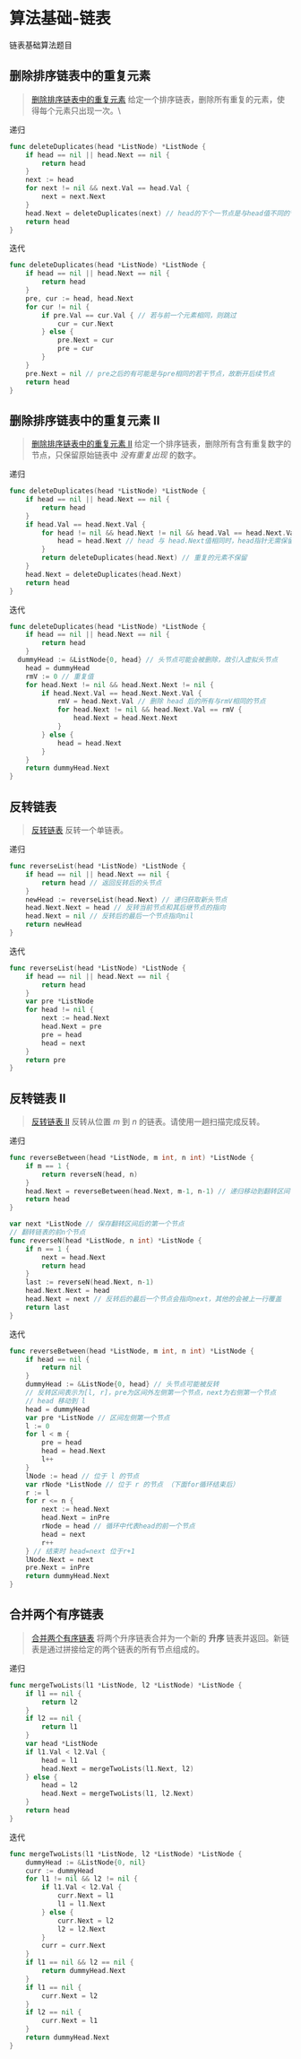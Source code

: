 # 算法基础-链表


链表基础算法题目

<!--more-->

## 删除排序链表中的重复元素

> [删除排序链表中的重复元素](https://leetcode-cn.com/problems/remove-duplicates-from-sorted-list/description/) 给定一个排序链表，删除所有重复的元素，使得每个元素只出现一次。\

递归

```go
func deleteDuplicates(head *ListNode) *ListNode {
	if head == nil || head.Next == nil {
		return head
	}
	next := head
	for next != nil && next.Val == head.Val {
		next = next.Next
	}
	head.Next = deleteDuplicates(next) // head的下个一节点是与head值不同的节点
	return head
}
```

迭代

```go
func deleteDuplicates(head *ListNode) *ListNode {
	if head == nil || head.Next == nil {
		return head
	}
	pre, cur := head, head.Next
	for cur != nil {
		if pre.Val == cur.Val { // 若与前一个元素相同，则跳过
			cur = cur.Next
		} else {
			pre.Next = cur
			pre = cur
		}
	}
	pre.Next = nil // pre之后的有可能是与pre相同的若干节点，故断开后续节点
	return head
}
```



## 删除排序链表中的重复元素 II

> [删除排序链表中的重复元素 II](https://leetcode-cn.com/problems/remove-duplicates-from-sorted-list-ii/description/) 给定一个排序链表，删除所有含有重复数字的节点，只保留原始链表中 *没有重复出现* 的数字。

递归

```go
func deleteDuplicates(head *ListNode) *ListNode {
	if head == nil || head.Next == nil {
		return head
	}
	if head.Val == head.Next.Val {
		for head != nil && head.Next != nil && head.Val == head.Next.Val {
			head = head.Next // head 与 head.Next值相同时，head指针无需保留，故向后移动
		}
		return deleteDuplicates(head.Next) // 重复的元素不保留
	}
	head.Next = deleteDuplicates(head.Next)
	return head
}
```

迭代

```go
func deleteDuplicates(head *ListNode) *ListNode {
	if head == nil || head.Next == nil {
		return head
	}
  dummyHead := &ListNode{0, head} // 头节点可能会被删除，故引入虚拟头节点
	head = dummyHead
	rmV := 0 // 重复值
	for head.Next != nil && head.Next.Next != nil {
		if head.Next.Val == head.Next.Next.Val {
			rmV = head.Next.Val // 删除 head 后的所有与rmV相同的节点
			for head.Next != nil && head.Next.Val == rmV {
				head.Next = head.Next.Next
			}
		} else {
			head = head.Next
		}
	}
	return dummyHead.Next
}
```



## 反转链表

> [反转链表](https://leetcode-cn.com/problems/reverse-linked-list/description/) 反转一个单链表。

递归

```go
func reverseList(head *ListNode) *ListNode {
	if head == nil || head.Next == nil {
		return head	// 返回反转后的头节点
	}
	newHead := reverseList(head.Next) // 递归获取新头节点
	head.Next.Next = head // 反转当前节点和其后继节点的指向
	head.Next = nil // 反转后的最后一个节点指向nil
	return newHead
}
```

迭代

```go
func reverseList(head *ListNode) *ListNode {
	if head == nil || head.Next == nil {
		return head
	}
	var pre *ListNode
	for head != nil {
		next := head.Next
		head.Next = pre
		pre = head
		head = next
	}
	return pre
}
```



## 反转链表 II

> [反转链表 II](https://leetcode-cn.com/problems/reverse-linked-list-ii/description/) 反转从位置 *m* 到 *n* 的链表。请使用一趟扫描完成反转。

递归

```go
func reverseBetween(head *ListNode, m int, n int) *ListNode {
	if m == 1 {
		return reverseN(head, n)
	}
	head.Next = reverseBetween(head.Next, m-1, n-1) // 递归移动到翻转区间
	return head
}

var next *ListNode // 保存翻转区间后的第一个节点
// 翻转链表的前n个节点
func reverseN(head *ListNode, n int) *ListNode {
	if n == 1 {
		next = head.Next
		return head
	}
	last := reverseN(head.Next, n-1)
	head.Next.Next = head
	head.Next = next // 反转后的最后一个节点会指向next，其他的会被上一行覆盖
	return last
}
```

迭代

```go
func reverseBetween(head *ListNode, m int, n int) *ListNode {
	if head == nil {
		return nil
	}
	dummyHead := &ListNode{0, head} // 头节点可能被反转
	// 反转区间表示为[l, r]，pre为区间外左侧第一个节点，next为右侧第一个节点
	// head 移动到 l
	head = dummyHead
	var pre *ListNode // 区间左侧第一个节点
	l := 0
	for l < m {
		pre = head
		head = head.Next
		l++
	}
	lNode := head // 位于 l 的节点
	var rNode *ListNode // 位于 r 的节点 （下面for循环结束后）
	r := l
	for r <= n {
		next := head.Next
		head.Next = inPre
		rNode = head // 循环中代表head的前一个节点
		head = next
		r++
	} // 结束时 head=next 位于r+1
	lNode.Next = next
	pre.Next = inPre
	return dummyHead.Next
}
```



## 合并两个有序链表

> [合并两个有序链表](https://leetcode-cn.com/problems/merge-two-sorted-lists/description/) 将两个升序链表合并为一个新的 **升序** 链表并返回。新链表是通过拼接给定的两个链表的所有节点组成的。 

递归

```go
func mergeTwoLists(l1 *ListNode, l2 *ListNode) *ListNode {
	if l1 == nil {
		return l2
	}
	if l2 == nil {
		return l1
	}
	var head *ListNode
	if l1.Val < l2.Val {
		head = l1
		head.Next = mergeTwoLists(l1.Next, l2)
	} else {
		head = l2
		head.Next = mergeTwoLists(l1, l2.Next)
	}
	return head
}
```

迭代

```go
func mergeTwoLists(l1 *ListNode, l2 *ListNode) *ListNode {
	dummyHead := &ListNode{0, nil}
	curr := dummyHead
	for l1 != nil && l2 != nil {
		if l1.Val < l2.Val {
			curr.Next = l1
			l1 = l1.Next
		} else {
			curr.Next = l2
			l2 = l2.Next
		}
		curr = curr.Next
	}
	if l1 == nil && l2 == nil {
		return dummyHead.Next
	}
	if l1 == nil {
		curr.Next = l2
	}
	if l2 == nil {
		curr.Next = l1
	}
	return dummyHead.Next
}
```


